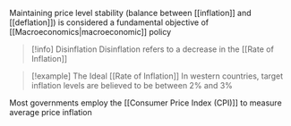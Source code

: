 Maintaining price level stability (balance between [[inflation]] and [[deflation]]) is considered a fundamental objective of [[Macroeconomics|macroeconomic]] policy

> [!info] Disinflation
> Disinflation refers to a decrease in the [[Rate of Inflation]]

> [!example] The Ideal [[Rate of Inflation]]
> In western countries, target inflation levels are believed to be between 2% and 3%

Most governments employ the [[Consumer Price Index (CPI)]] to measure average price inflation